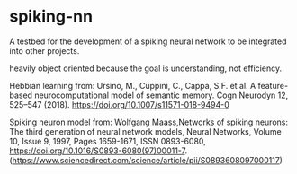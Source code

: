 # spiking-nn
A testbed for the development of a spiking neural network to be integrated into other projects.

heavily object oriented because the goal is understanding, not efficiency.

Hebbian learning from: 
Ursino, M., Cuppini, C., Cappa, S.F. et al. A feature-based neurocomputational model of semantic memory. Cogn Neurodyn 12, 525–547 (2018). https://doi.org/10.1007/s11571-018-9494-0

Spiking neuron model from:
Wolfgang Maass,Networks of spiking neurons: The third generation of neural network models, Neural Networks, Volume 10, Issue 9, 1997, Pages 1659-1671, ISSN 0893-6080,
https://doi.org/10.1016/S0893-6080(97)00011-7. (https://www.sciencedirect.com/science/article/pii/S0893608097000117)

